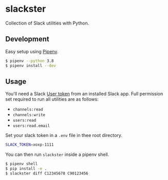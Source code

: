 # slackster

Collection of Slack utilities with Python.

## Development

Easy setup using [Pipenv](https://github.com/pypa/pipenv).

```bash
$ pipenv --python 3.8
$ pipenv install --dev
```

## Usage

You'll need a Slack [User token](https://api.slack.com/authentication/token-types#user) from an installed Slack app. Full permission set required to run all utilities are as follows:

* `channels:read`
* `channels:write`
* `users:read`
* `users:read.email`

Set your slack token in a `.env` file in thee root directory.

```bash
SLACK_TOKEN=xoxp-1111
```

You can then run `slackster` inside a pipenv shell.

```bash
$ pipenv shell
$ pip install -e .
$ slackster diff C12345678 C90123456
```
